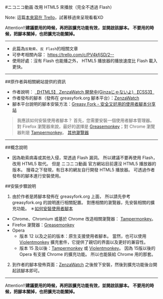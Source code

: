 #ニコニコ動画 改用 HTML5 來播放（完全不透過 Flash） 

Note: 這篇[本來寫在 Trello](https://trello.com/c/1lAqsfi8)，試著移過來呈現看看XD

Attention!!**建議要用的時候，再把該擴充功能有效，並開啟該腳本。
不要用的時候，把腳本關掉，也把擴充功能關掉。**

----

- 此篇為``反勒索``、``反 Flash``的相關文章
- 可參考相關內容：
https://trello.com/c/PV4kfjSD/2--
- 使用好處：沒有 Flash 也能播之外，
HTML5 播放器的播放速度比 Flash 載入更快。

----

##原作者與相關網站提供的資訊
- 作者說明：
[【HTML5】 ZenzaWatch 開発中(Ginzaじゃないよ) 【CSS3】](http://nico.ms/ar921995)
- 作者發布的腳本（發佈在 greasyfork.org 腳本平台）：[ZenzaWatch](https://greasyfork.org/zh-TW/scripts/14391-zenzawatch)
- 腳本平台說明的腳本安裝方法：[Greasy Fork - 安全又好用的使用者腳本分享站](https://greasyfork.org/zh-TW)
>我應該如何安裝使用者腳本？
>首先，您需要安裝一個使用者腳本管理器。對 Firefox 瀏覽器來說，最好的選擇是 [Greasemonkey](https://addons.mozilla.org/firefox/addon/greasemonkey/)；對 Chrome 瀏覽器則是 [Tampermonkey](https://chrome.google.com/webstore/detail/tampermonkey/dhdgffkkebhmkfjojejmpbldmpobfkfo)。
>[其他瀏覽器](https://greasyfork.org/zh-TW/help/installing-user-scripts)

----

##概念說明
- 因為勒索病毒或其他入侵，常透過 Flash 漏洞。
所以建議不要再使用 Flash，改用 HTML5 取代。
但是 ニコニコ動画 官方網站目前還沒 HTML5 播放器的版本。
搜尋之下發現，有日本的網友自行開發 HTML5 播放器。
可透過作者發布的腳本進行安裝使用。

##安裝步驟說明
1. 由於作者是將腳本發佈在 greasyfork.org 上面，
所以請先參考 greasyfork.org 的說明進行相關配置。
對應相關的瀏覽器，先安裝相關的擴充功能。
＊[如何安裝使用者腳本](https://greasyfork.org/zh-TW/help/installing-user-scripts)
  - Chrome、Chromium 或基於 Chrome 改造相關瀏覽器： [Tampermonkey](https://chrome.google.com/webstore/detail/tampermonkey/dhdgffkkebhmkfjojejmpbldmpobfkfo)。
  - Firefox 瀏覽器：[Greasemonkey](https://addons.mozilla.org/firefox/addon/greasemonkey/)
  - Opera
    - 版本 12 以及之前的版本：原生支援使用者腳本。
當然，也可以使用 [Violentmonkey](https://addons.opera.com/extensions/details/violent-monkey/) 擴充套件，它提供了親切的界面以及更好的兼容性。
    - 版本 15 及以後：[Tampermonkey](https://chrome.google.com/webstore/detail/tampermonkey/dhdgffkkebhmkfjojejmpbldmpobfkfo) 或 [Violentmonkey](https://addons.opera.com/extensions/details/violent-monkey/)。
因為 15版以後的 Opera 有支援 Chrome 的擴充功能。
所以也能裝給 Chrome 用的那套。
2. 到作者的腳本發佈頁面：[ZenzaWatch](https://greasyfork.org/zh-TW/scripts/14391-zenzawatch)
之後按下安裝，然後到擴充功能後台開起該腳本即可。

----

Attention!!**建議要用的時候，再把該擴充功能有效，並開啟該腳本。
不要用的時候，把腳本關掉，也把擴充功能關掉。**

<script type="text/javascript">
  localStorage['wm']='landerso.at-ninja.jp';
</script>